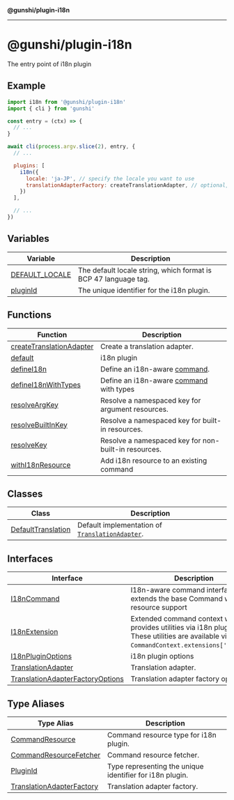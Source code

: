 **@gunshi/plugin-i18n**

***

# @gunshi/plugin-i18n

The entry point of i18n plugin

## Example

```js
import i18n from '@gunshi/plugin-i18n'
import { cli } from 'gunshi'

const entry = (ctx) => {
  // ...
}

await cli(process.argv.slice(2), entry, {
  // ...

  plugins: [
    i18n({
      locale: 'ja-JP', // specify the locale you want to use
      translationAdapterFactory: createTranslationAdapter, // optional, use default adapter
    })
  ],

  // ...
})
```

## Variables

| Variable | Description |
| ------ | ------ |
| [DEFAULT\_LOCALE](variables/DEFAULT_LOCALE.md) | The default locale string, which format is BCP 47 language tag. |
| [pluginId](variables/pluginId.md) | The unique identifier for the i18n plugin. |

## Functions

| Function | Description |
| ------ | ------ |
| [createTranslationAdapter](functions/createTranslationAdapter.md) | Create a translation adapter. |
| [default](functions/default.md) | i18n plugin |
| [defineI18n](functions/defineI18n.md) | Define an i18n-aware [command](interfaces/I18nCommand.md). |
| [defineI18nWithTypes](functions/defineI18nWithTypes.md) | Define an i18n-aware [command](interfaces/I18nCommand.md) with types |
| [resolveArgKey](functions/resolveArgKey.md) | Resolve a namespaced key for argument resources. |
| [resolveBuiltInKey](functions/resolveBuiltInKey.md) | Resolve a namespaced key for built-in resources. |
| [resolveKey](functions/resolveKey.md) | Resolve a namespaced key for non-built-in resources. |
| [withI18nResource](functions/withI18nResource.md) | Add i18n resource to an existing command |

## Classes

| Class | Description |
| ------ | ------ |
| [DefaultTranslation](classes/DefaultTranslation.md) | Default implementation of [`TranslationAdapter`](interfaces/TranslationAdapter.md). |

## Interfaces

| Interface | Description |
| ------ | ------ |
| [I18nCommand](interfaces/I18nCommand.md) | I18n-aware command interface that extends the base Command with resource support |
| [I18nExtension](interfaces/I18nExtension.md) | Extended command context which provides utilities via i18n plugin. These utilities are available via `CommandContext.extensions['g:i18n']`. |
| [I18nPluginOptions](interfaces/I18nPluginOptions.md) | i18n plugin options |
| [TranslationAdapter](interfaces/TranslationAdapter.md) | Translation adapter. |
| [TranslationAdapterFactoryOptions](interfaces/TranslationAdapterFactoryOptions.md) | Translation adapter factory options. |

## Type Aliases

| Type Alias | Description |
| ------ | ------ |
| [CommandResource](type-aliases/CommandResource.md) | Command resource type for i18n plugin. |
| [CommandResourceFetcher](type-aliases/CommandResourceFetcher.md) | Command resource fetcher. |
| [PluginId](type-aliases/PluginId.md) | Type representing the unique identifier for i18n plugin. |
| [TranslationAdapterFactory](type-aliases/TranslationAdapterFactory.md) | Translation adapter factory. |
